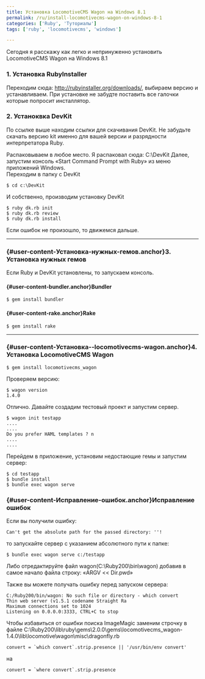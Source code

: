 ```yaml
---
title: Установка LocomotiveCMS Wagon на Windows 8.1
permalink: /ru/install-locomotivecms-wagon-on-windows-8-1
categories: ['Ruby', 'Туториалы']
tags: ['ruby', 'locomotivecms', 'windows']

---
```


Сегодня я расскажу как легко и непринуженно установить LocomotiveCMS Wagon на Windows 8.1
<!--more-->

### 1. Установка RubyInstaller

Переходим сюда: <http://rubyinstaller.org/downloads/>, выбираем версию и устанавливаем. При установке не забудте поставить все галочки которые попросит инсталлятор.

### 2. Устаноквка DevKit

По ссылке выше находим ссылки для скачивания DevKit. Не забудьте скачать версию kit именно для вашей версии и разрядности интерпретатора Ruby.

Распаковываем в любое место. Я распаковал сюда: C:\DevKit Далее, запустим консоль «Start Command Prompt with Ruby» из меню приложений Windows.  
Переходим в папку с DevKit

```
$ cd c:\DevKit

```

И собственно, производим установку DevKit

```
$ ruby dk.rb init
$ ruby dk.rb review
$ ruby dk.rb install
```

Если ошибок не произошло, то движемся дальше.

* * *

### [][2]{#user-content-Установка-нужных-гемов.anchor}3. Установка нужных гемов

Если Ruby и DevKit установлены, то запускаем консоль.

#### [][3]{#user-content-bundler.anchor}Bundler

```
$ gem install bundler
```

#### [][4]{#user-content-rake.anchor}Rake

```
$ gem install rake
```

* * *

### [][5]{#user-content-Установка--locomotivecms-wagon.anchor}4. Установка LocomotiveCMS Wagon

```
$ gem install locomotivecms_wagon
```

Проверяем версию:

```
$ wagon version
1.4.0
```

Отлично. Давайте создадим тестовый проект и запустим сервер.

```
$ wagon init testapp
....
....
Do you prefer HAML templates ? n
....
....
```

Перейдем в приложение, установим недостающие гемы и запустим сервер:

```
$ cd testapp
$ bundle install
$ bundle exec wagon serve
```

### [][6]{#user-content-Исправление-ошибок.anchor}Исправление ошибок

Если вы получили ошибку:

```
Can't get the absolute path for the passed directory: ''!
```

то запускайте сервер с указанием абсолютного пути к папке:

```
$ bundle exec wagon serve с:/testapp
```

Либо отредактируйте файл wagon(C:\Ruby200\bin\wagon) добавив в самое начало файла строку: «ARGV << Dir.pwd»

Также вы можете получать ошибку перед запуском сервера:

```
C:/Ruby200/bin/wagon: No such file or directory - which convert
Thin web server (v1.5.1 codename Straight Ra
Maximum connections set to 1024
Listening on 0.0.0.0:3333, CTRL+C to stop
```

Чтобы избавиться от ошибки поиска ImageMagic заменим строчку в файле C:\Ruby200\lib\ruby\gems\2.0.0\gems\locomotivecms_wagon-1.4.0\lib\locomotive\wagon\misc\dragonfly.rb

```
convert = `which convert`.strip.presence || '/usr/bin/env convert' 
```

на

```
convert = `where convert`.strip.presence
```

 [1]: https://gist.github.com/istickz/9475935#development-kit
 [2]: https://gist.github.com/istickz/9475935#Установка-нужных-гемов
 [3]: https://gist.github.com/istickz/9475935#bundler
 [4]: https://gist.github.com/istickz/9475935#rake
 [5]: https://gist.github.com/istickz/9475935#Установка--locomotivecms-wagon
 [6]: https://gist.github.com/istickz/9475935#Исправление-ошибок
